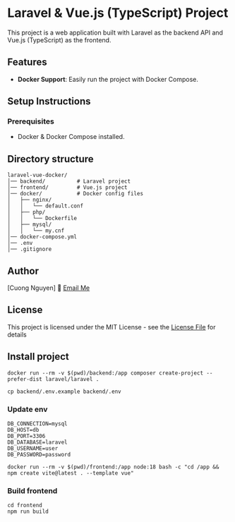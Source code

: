 # Laravel & Vue.js (TypeScript) Project

This project is a web application built with Laravel as the backend API and Vue.js (TypeScript) as the frontend.

## Features
- **Docker Support**: Easily run the project with Docker Compose.

## Setup Instructions
### Prerequisites
- Docker & Docker Compose installed.

## Directory structure
```
laravel-vue-docker/
│── backend/          # Laravel project
│── frontend/         # Vue.js project
│── docker/           # Docker config files
│   ├── nginx/
│   │   └── default.conf
│   ├── php/
│   │   └── Dockerfile
│   ├── mysql/
│   │   └── my.cnf
│── docker-compose.yml
│── .env
│── .gitignore
```

## Author

[Cuong Nguyen] :email: [Email Me](mailto:cuongcm198@gmail.com)

## License

This project is licensed under the MIT License - see the [License File](LICENSE) for details

## Install project
```
docker run --rm -v $(pwd)/backend:/app composer create-project --prefer-dist laravel/laravel .
```
```
cp backend/.env.example backend/.env
```
### Update env
```
DB_CONNECTION=mysql
DB_HOST=db
DB_PORT=3306
DB_DATABASE=laravel
DB_USERNAME=user
DB_PASSWORD=password
```
```
docker run --rm -v $(pwd)/frontend:/app node:18 bash -c "cd /app && npm create vite@latest . --template vue"
```
### Build frontend
```
cd frontend
npm run build
```